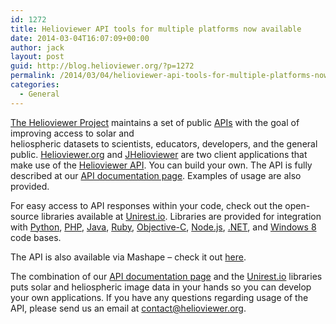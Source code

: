 ```yaml
---
id: 1272
title: Helioviewer API tools for multiple platforms now available
date: 2014-03-04T16:07:09+00:00
author: jack
layout: post
guid: http://blog.helioviewer.org/?p=1272
permalink: /2014/03/04/helioviewer-api-tools-for-multiple-platforms-now-available/
categories:
  - General
---
```

[The Helioviewer Project](http://helioviewer.org) maintains a set of public [APIs](http://http://en.wikipedia.org/wiki/Application_programming_interface "definition of API") with the goal of improving access to solar and  
heliospheric datasets to scientists, educators, developers, and the general public. [Helioviewer.org](http://helioviewer.org) and [JHelioviewer](http://www.jhelioviewer.org) are two client applications that make use of the [Helioviewer API](http://www.helioviewer.org/api/docs/). You can build your own. The API is fully described at our [API documentation page](http://www.helioviewer.org/api/docs/). Examples of usage are also provided. 

For easy access to API responses within your code, check out the open-source libraries available at <a href="http://unirest.io/" target="_blank" rel="nofollow">Unirest.io</a>. Libraries are provided for integration with <a href="http://unirest.io/python.html" target="_blank" rel="nofollow">Python</a>, <a href="http://unirest.io/php.html" target="_blank" rel="nofollow">PHP</a>, <a href="http://unirest.io/java.html" target="_blank" rel="nofollow">Java</a>, <a href="http://unirest.io/ruby.html" target="_blank" rel="nofollow">Ruby</a>, <a href="http://unirest.io/objective-c.html" target="_blank" rel="nofollow">Objective-C</a>, <a href="http://unirest.io/nodejs.html" target="_blank" rel="nofollow">Node.js</a>, <a href="http://unirest.io/net.html" target="_blank" rel="nofollow">.NET</a>, and <a href="http://unirest.io/windows-eight.html" target="_blank" rel="nofollow">Windows 8</a> code bases.

The API is also available via Mashape &#8211; check it out [here](https://www.mashape.com/helioviewer-project).

The combination of our [API documentation page](http://www.helioviewer.org/api/docs/) and the <a href="http://unirest.io/" target="_blank" rel="nofollow">Unirest.io</a> libraries puts solar and heliospheric image data in your hands so you can develop your own applications. If you have any questions regarding usage of the API, please send us an email at contact@helioviewer.org.


